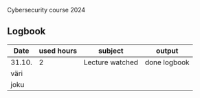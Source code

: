 Cybersecurity course 2024

## Logbook


|Date   |used hours   |subject   | output  |
|---|---|---|---|
| 31.10.  |2   |Lecture watched   |done logbook   |   
| väri  |   |   |   |   
| joku  |   |   |   |   

